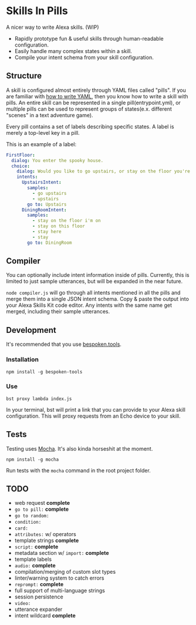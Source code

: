Skills In Pills
===============

A nicer way to write Alexa skills. (WIP)

- Rapidly prototype fun & useful skills through human-readable configuration.
- Easily handle many complex states within a skill.
- Compile your intent schema from your skill configuration.

## Structure

A skill is configured almost entirely through YAML files called "pills".  If you are familiar with [how to write YAML](https://learnxinyminutes.com/docs/yaml/), then you know how to write a skill with pills.  An entire skill can be represented in a single pill(entrypoint.yml), or multiple pills can be used to represent groups of states(e.x. different "scenes" in a text adventure game).

Every pill contains a set of labels describing specific states.  A label is merely a top-level key in a pill.

This is an example of a label:

```yaml
FirstFloor:
  dialog: You enter the spooky house.
  choice:
    dialog: Would you like to go upstairs, or stay on the floor you're on?
    intents:
      UpstairsIntent:
        samples:
          - go upstairs
          - upstairs
        go to: Upstairs
      DiningRoomIntent:
        samples:
          - stay on the floor i'm on
          - stay on this floor
          - stay here
          - stay
        go to: DiningRoom
```

## Compiler

You can optionally include intent information inside of pills.  Currently, this is limited to just sample utterances, but will be expanded in the near future.

`node compiler.js` will go through all intents mentioned in all the pills and merge them into a single JSON intent schema.  Copy & paste the output into your Alexa Skills Kit code editor.  Any intents with the same name get merged, including their sample utterances.

## Development

It's recommended that you use [bespoken.tools](https://bespoken.tools/).

### Installation

`npm install -g bespoken-tools`

### Use

`bst proxy lambda index.js`

In your terminal, bst will print a link that you can provide to your Alexa skill configuration.  This will proxy requests from an Echo device to your skill.

## Tests

Testing uses [Mocha](https://github.com/mochajs/mocha).  It's also kinda horseshit at the moment.

`npm install -g mocha`

Run tests with the `mocha` command in the root project folder.

## TODO

- web request **complete**
- `go to pill:` **complete**
- `go to random:`
- `condition:`
- `card:`
- `attributes:` w/ operators
- template strings **complete**
- `script:` **complete**
- metadata section w/ `import:` **complete**
- template labels
- `audio:` **complete**
- compilation/merging of custom slot types
- linter/warning system to catch errors
- `reprompt:` **complete**
- full support of multi-language strings
- session persistence
- `video:`
- utterance expander
- intent wildcard **complete**

